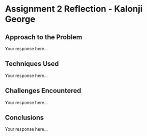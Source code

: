 # Assignment 2 Reflection - Kalonji George

## Approach to the Problem

Your response here...

## Techniques Used

Your response here...

## Challenges Encountered

Your response here...

## Conclusions

Your response here...
